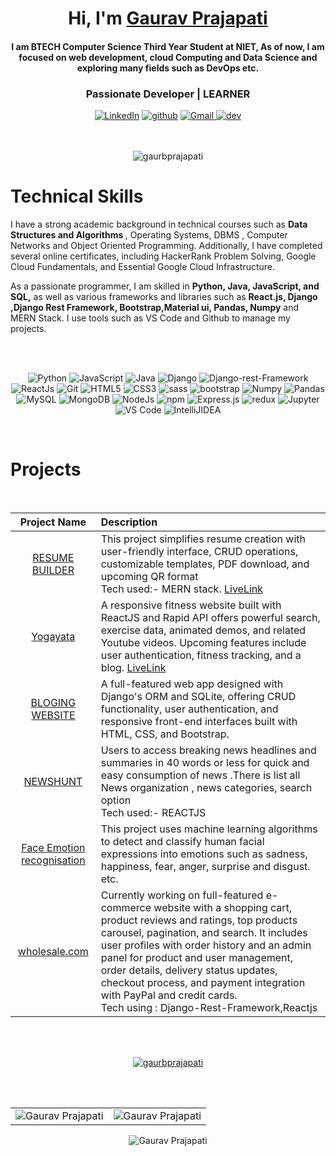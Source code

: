 

<h1 align="center" >Hi, I'm <a color="red" href="https://www.linkedin.com/in/gaurav-prajapati-297513188/" target="_blank"> Gaurav Prajapati </a></h1>

<h4 align="center" >I am <b></b> BTECH <b>Computer Science Third Year Student </b> at NIET, As of now, I am focused on <a >web development, cloud Computing and Data Science </a> and exploring many fields such as DevOps etc.</h4>

<h3 align="center"> Passionate Developer | LEARNER </h3>
<div align="center">
<a  href="https://www.linkedin.com/in/gaurav-prajapati-297513188/" target="_blank"><img alt="LinkedIn" src="https://img.shields.io/badge/linkedin%20-%230077B5.svg?&style=for-the-badge&logo=linkedin&logoColor=white" /></a>
 <a  href="https://github.com/gaurbprajapati" target="_blank"><img alt="github" src="https://img.shields.io/badge/github%20-656d76.svg?&style=for-the-badge&logo=github&logoColor=white" /></a>
<!-- <a href="https://twitter.com/varu__" target="_blank"><img src="https://img.shields.io/badge/twitter-%2300acee.svg?&style=for-the-badge&logo=twitter&logoColor=white&alt=twitter" /></a> -->
<a href="mailto:gauravprajapati094@gamil.com"><img  alt="Gmail" src="https://img.shields.io/badge/Gmail-D14836?style=for-the-badge&logo=gmail&logoColor=white" />
 <a  href="https://dev.to/gaurbprajapati" target="_blank"><img alt="dev" src="https://img.shields.io/badge/dev-000000?style=for-the-badge&logo=dev&logoColor=white">
<!-- <a  href="https://www.instagram.com/gaurbprajapati_" target="_blank"><img alt="Instagram" src="https://img.shields.io/badge/Instagram-E4405F?style=for-the-badge&logo=instagram&logoColor=white"> -->
   </a>
 </div>
 
 </br>
 </br>

<p align="center"> <img src="https://komarev.com/ghpvc/?username=gaurbprajapati&label=Profile%20views&color=0e75b6&style=flat" alt="gaurbprajapati" /> </p>






 <b></b>
  <b></b>
<!--    <b></b> -->


<h1>Technical Skills </h1>
 
I have a strong academic background in technical courses such as <b> Data Structures and Algorithms </b>, Operating Systems, DBMS , Computer Networks and Object Oriented Programming. Additionally, I have completed several online certificates, including HackerRank Problem Solving, Google Cloud Fundamentals, and Essential Google Cloud Infrastructure.

As a passionate programmer, I am skilled in <b> Python, Java, JavaScript, and SQL,</b> as well as various frameworks and libraries such as <b>React.js, Django ,Django Rest Framework, Bootstrap,Material ui, Pandas,  Numpy</b> and MERN Stack. I use tools such as VS Code and Github to manage my projects. 
<!-- I am Familar with MERN Stack as well. -->
</br>
</br>

<p align="center"> 

 <img alt="Python" src="https://img.shields.io/badge/python-%2314354C.svg?style=for-the-badge&logo=python&logoColor=white"/>
 <img alt="JavaScript" src="https://img.shields.io/badge/javascript-%23323330.svg?&style=for-the-badge&logo=javascript&logoColor=%23F7DF1E" />
 <img alt="Java" src="https://img.shields.io/badge/java-%23ED8B00.svg?&style=for-the-badge&logo=java&logoColor=white" />
  <img alt="Django" src="https://img.shields.io/badge/Django-339933.svg?&style=for-the-badge&logo=Django&logoColor=white" />
 <img alt="Django-rest-Framework" src="https://img.shields.io/badge/djangorestframework-339933.svg?&style=for-the-badge&logo=djangorestframework&logoColor=white" />
  <img alt="ReactJs" src="https://img.shields.io/badge/React-20232A?style=for-the-badge&logo=react&logoColor=61DAFB" />
 <img alt="Git" src="https://img.shields.io/badge/Git-F05032?style=for-the-badge&logo=git&logoColor=white" />
<img alt="HTML5" src="https://img.shields.io/badge/html5-%23E34F26.svg?&style=for-the-badge&logo=html5&logoColor=white" />
 <img alt="CSS3" src="https://img.shields.io/badge/css3-%231572B6.svg?&style=for-the-badge&logo=css3&logoColor=white" />
 <img alt="sass" src="https://img.shields.io/badge/sass-bf4080.svg?&style=for-the-badge&logo=sass&logoColor=white"/>
 <img alt="bootstrap" src="https://img.shields.io/badge/bootstrap-6283ff.svg?&style=for-the-badge&logo=bootsrap&logoColor=white" />
 <img alt="Numpy" src="https://img.shields.io/badge/Numpy-777BB4?style=for-the-badge&logo=numpy&logoColor=white" />
 <img alt="Pandas" src="https://img.shields.io/badge/Pandas-2C2D72?style=for-the-badge&logo=pandas&logoColor=white" />
 <img alt="MySQL" src="https://img.shields.io/badge/MySQL-00000F?style=for-the-badge&logo=mysql&logoColor=white" />
 <img alt="MongoDB" src="https://img.shields.io/badge/MongoDB-white?style=for-the-badge&logo=mongodb&logoColor=4EA94B" />
 <img alt="NodeJs" src="https://img.shields.io/badge/Node.js-339933?style=for-the-badge&logo=nodedotjs&logoColor=white" />
 <img alt="npm" src="https://img.shields.io/badge/npm-CB3837?style=for-the-badge&logo=npm&logoColor=white" />
 <img alt="Express.js" src="https://img.shields.io/badge/Express.js-000000?style=for-the-badge&logo=express&logoColor=white" />
 <img  alt="redux"  src="https://img.shields.io/badge/redux-%23ED8B00.svg?&style=for-the-badge&logo=redux&logoColor=white"/>
 <img alt="Jupyter" src="https://img.shields.io/badge/Jupyter-F37626.svg?&style=for-the-badge&logo=Jupyter&logoColor=white" />
 <img alt="VS Code" src="https://img.shields.io/badge/Visual_Studio_Code-0078D4?style=for-the-badge&logo=visual%20studio%20code&logoColor=white" />
 <img alt="IntelliJIDEA" src="https://img.shields.io/badge/IntelliJIDEA-000000.svg?style=for-the-badge&logo=intellij-idea&logoColor=white" />
</p>

</br>





<h1>Projects</h1>
</br>

| Project Name      | Description | 
| :---:        |    :----   |  
| [RESUME BUILDER](https://github.com/gaurbprajapati/QR-Based-Resume-builder)| This project simplifies resume creation with user-friendly interface, CRUD operations, customizable templates, PDF download, and upcoming QR format </br> Tech used:- MERN stack. [LiveLink](https://victor-resume-builder.herokuapp.com/login)
| [Yogayata](https://github.com/gaurbprajapati/Gym-exercises-ReactApp) | A responsive fitness website built with ReactJS and Rapid API offers powerful search, exercise data, animated demos, and related Youtube videos. Upcoming features include user authentication, fitness tracking, and a blog. [LiveLink](https://yogayatahealth.netlify.app/)
| [BLOGING WEBSITE](https://github.com/gaurbprajapati/django-blog) | A full-featured web app designed with Django's ORM and SQLite, offering CRUD functionality, user authentication, and responsive front-end interfaces built with HTML, CSS, and Bootstrap. |
| [NEWSHUNT](https://github.com/gaurbprajapati/new-app) |Users to access breaking news headlines and summaries in 40 words or less for quick and easy consumption of news .There is list all News organization , news categories, search option  </br> Tech  used:- REACTJS |
| [Face Emotion  recognisation](https://github.com/gaurbprajapati/face-emotion-recognition) |This project uses machine learning algorithms to detect and classify human facial expressions into emotions such as sadness, happiness, fear, anger, surprise and disgust. etc.|
| [wholesale.com](https:/)  |Currently working on full-featured e-commerce website with a shopping cart, product reviews and ratings, top products carousel, pagination, and search. It includes user profiles with order history and an admin panel for product and user management, order details, delivery status updates, checkout process, and payment integration with PayPal and credit cards. </br>Tech using : Django-Rest-Framework,Reactjs

</br>
</br>


 
 <p align="center"> <a href="https://github.com/ryo-ma/github-profile-trophy"><img src="https://github-profile-trophy.vercel.app/?username=gaurbprajapati" alt="gaurbprajapati" /></a> </p>

</br>
</br>

<table align="center" >
  <tr>
   
<td><img src="https://github-readme-stats.vercel.app/api?username=gaurbprajapati&include_all_commits=true&count_private=true&show_icons=true&line_height=20&title_color=7A7ADB&icon_color=2234AE&text_color=D3D3D3&bg_color=0,000000,130F40" alt="Gaurav Prajapati" />
    <td><img src="https://github-readme-stats.vercel.app/api/top-langs?username=gaurbprajapati&show_icons=true&locale=en&layout=compact&title_color=7A7ADB&icon_color=2234AE&text_color=D3D3D3&bg_color=0,000000,130F40" alt="Gaurav Prajapati" /></td>
  </tr>
</table>


<div align="center">
<p><img align="center" src="https://github-readme-streak-stats.herokuapp.com/?user=gaurbprajapati&theme=dark" alt="Gaurav Prajapati" /></p>
  </div>
   












